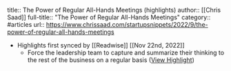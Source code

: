 title:: The Power of Regular All-Hands Meetings (highlights)
author:: [[Chris Saad]]
full-title:: "The Power of Regular All-Hands Meetings"
category:: #articles
url:: https://www.chrissaad.com/startupsnippets/2022/9/the-power-of-regular-all-hands-meetings

- Highlights first synced by [[Readwise]] [[Nov 22nd, 2022]]
	- Force the leadership team to capture and summarize their thinking to the rest of the business on a regular basis ([View Highlight](https://read.readwise.io/read/01gje94cr2bvhks341bj9arh7c))